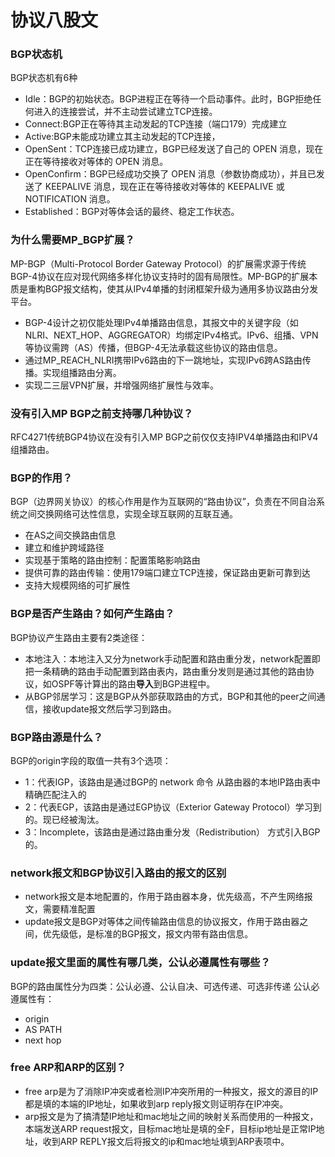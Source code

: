 # 协议八股文

### BGP状态机

BGP状态机有6种

- Idle：BGP的初始状态。BGP进程正在等待一个启动事件。此时，BGP拒绝任何进入的连接尝试，并不主动尝试建立TCP连接。
- Connect:BGP正在等待其主动发起的TCP连接（端口179）完成建立
- Active:BGP未能成功建立其主动发起的TCP连接，
- OpenSent：TCP连接已成功建立，BGP已经发送了自己的 OPEN 消息，现在正在等待接收对等体的 OPEN 消息。
- OpenConfirm：BGP已经成功交换了 OPEN 消息（参数协商成功），并且已发送了 KEEPALIVE 消息，现在正在等待接收对等体的 KEEPALIVE 或 NOTIFICATION 消息。
- Established：BGP对等体会话的最终、稳定工作状态。

### 为什么需要MP_BGP扩展？

MP-BGP（Multi-Protocol Border Gateway Protocol）的扩展需求源于传统BGP-4协议在应对现代网络多样化协议支持时的固有局限性。MP-BGP的扩展本质是重构BGP报文结构，使其从IPv4单播的封闭框架升级为通用多协议路由分发平台。

- BGP-4设计之初仅能处理IPv4单播路由信息，其报文中的关键字段（如NLRI、NEXT_HOP、AGGREGATOR）均绑定IPv4格式。IPv6、组播、VPN等协议需跨（AS）传播，但BGP-4无法承载这些协议的路由信息。
- 通过MP_REACH_NLRI携带IPv6路由的下一跳地址，实现IPv6跨AS路由传播。实现组播路由分离。
- 实现二三层VPN扩展，并增强网络扩展性与效率。
  
### 没有引入MP BGP之前支持哪几种协议？

RFC4271传统BGP4协议在没有引入MP BGP之前仅仅支持IPV4单播路由和IPV4组播路由。

### BGP的作用？

BGP（边界网关协议）的核心作用是作为互联网的“路由协议”，负责在不同自治系统之间交换网络可达性信息，实现全球互联网的互联互通。

- 在AS之间交换路由信息
- 建立和维护跨域路径
- 实现基于策略的路由控制：配置策略影响路由
- 提供可靠的路由传输：使用179端口建立TCP连接，保证路由更新可靠到达
- 支持大规模网络的可扩展性

### BGP是否产生路由？如何产生路由？

BGP协议产生路由主要有2类途径：

- 本地注入：本地注入又分为network手动配置和路由重分发，network配置即把一条精确的路由手动配置到路由表内，路由重分发则是通过其他的路由协议，如OSPF等计算出的路由**导入**到BGP进程中。
- 从BGP邻居学习：这是BGP从外部获取路由的方式，BGP和其他的peer之间通信，接收update报文然后学习到路由。

### BGP路由源是什么？

BGP的origin字段的取值一共有3个选项：

- 1：代表IGP，该路由是通过BGP的 network 命令 从路由器的本地IP路由表中精确匹配注入的
- 2：代表EGP，该路由是通过EGP协议（Exterior Gateway Protocol）学习到的。现已经被淘汰。
- 3：Incomplete，该路由是通过路由重分发（Redistribution） 方式引入BGP的。

### network报文和BGP协议引入路由的报文的区别

- network报文是本地配置的，作用于路由器本身，优先级高，不产生网络报文，需要精准配置
- update报文是BGP对等体之间传输路由信息的协议报文，作用于路由器之间，优先级低，是标准的BGP报文，报文内带有路由信息。

### update报文里面的属性有哪几类，公认必遵属性有哪些？

BGP的路由属性分为四类：公认必遵、公认自决、可选传递、可选非传递
公认必遵属性有：

- origin
- AS PATH
- next hop

### free ARP和ARP的区别？

- free arp是为了消除IP冲突或者检测IP冲突所用的一种报文，报文的源目的IP都是填的本端的IP地址，如果收到arp reply报文则证明存在IP冲突。
- arp报文是为了搞清楚IP地址和mac地址之间的映射关系而使用的一种报文，本端发送ARP request报文，目标mac地址是填的全F，目标ip地址是正常IP地址，收到ARP REPLY报文后将报文的ip和mac地址填到ARP表项中。
